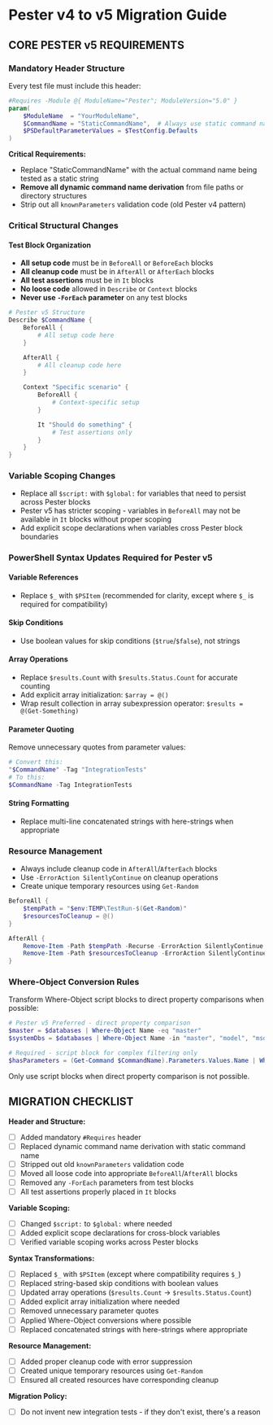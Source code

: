 # Pester v4 to v5 Migration Guide

## CORE PESTER v5 REQUIREMENTS

### Mandatory Header Structure
Every test file must include this header:

```powershell
#Requires -Module @{ ModuleName="Pester"; ModuleVersion="5.0" }
param(
    $ModuleName  = "YourModuleName",
    $CommandName = "StaticCommandName",  # Always use static command name
    $PSDefaultParameterValues = $TestConfig.Defaults
)
```

**Critical Requirements:**
- Replace "StaticCommandName" with the actual command name being tested as a static string
- **Remove all dynamic command name derivation** from file paths or directory structures
- Strip out all `knownParameters` validation code (old Pester v4 pattern)

### Critical Structural Changes

#### Test Block Organization
- **All setup code** must be in `BeforeAll` or `BeforeEach` blocks
- **All cleanup code** must be in `AfterAll` or `AfterEach` blocks
- **All test assertions** must be in `It` blocks
- **No loose code** allowed in `Describe` or `Context` blocks
- **Never use `-ForEach` parameter** on any test blocks

```powershell
# Pester v5 Structure
Describe $CommandName {
    BeforeAll {
        # All setup code here
    }

    AfterAll {
        # All cleanup code here
    }

    Context "Specific scenario" {
        BeforeAll {
            # Context-specific setup
        }

        It "Should do something" {
            # Test assertions only
        }
    }
}
```

### Variable Scoping Changes
- Replace all `$script:` with `$global:` for variables that need to persist across Pester blocks
- Pester v5 has stricter scoping - variables in `BeforeAll` may not be available in `It` blocks without proper scoping
- Add explicit scope declarations when variables cross Pester block boundaries

### PowerShell Syntax Updates Required for Pester v5

#### Variable References
- Replace `$_` with `$PSItem` (recommended for clarity, except where `$_` is required for compatibility)

#### Skip Conditions
- Use boolean values for skip conditions (`$true`/`$false`), not strings

#### Array Operations
- Replace `$results.Count` with `$results.Status.Count` for accurate counting
- Add explicit array initialization: `$array = @()`
- Wrap result collection in array subexpression operator: `$results = @(Get-Something)`

#### Parameter Quoting
Remove unnecessary quotes from parameter values:
```powershell
# Convert this:
"$CommandName" -Tag "IntegrationTests"
# To this:
$CommandName -Tag IntegrationTests
```

#### String Formatting
- Replace multi-line concatenated strings with here-strings when appropriate

### Resource Management
- Always include cleanup code in `AfterAll`/`AfterEach` blocks
- Use `-ErrorAction SilentlyContinue` on cleanup operations
- Create unique temporary resources using `Get-Random`

```powershell
BeforeAll {
    $tempPath = "$env:TEMP\TestRun-$(Get-Random)"
    $resourcesToCleanup = @()
}

AfterAll {
    Remove-Item -Path $tempPath -Recurse -ErrorAction SilentlyContinue
    Remove-Item -Path $resourcesToCleanup -ErrorAction SilentlyContinue
}
```

### Where-Object Conversion Rules
Transform Where-Object script blocks to direct property comparisons when possible:

```powershell
# Pester v5 Preferred - direct property comparison
$master = $databases | Where-Object Name -eq "master"
$systemDbs = $databases | Where-Object Name -in "master", "model", "msdb", "tempdb"

# Required - script block for complex filtering only
$hasParameters = (Get-Command $CommandName).Parameters.Values.Name | Where-Object { $PSItem -notin ("WhatIf", "Confirm") }
```

Only use script blocks when direct property comparison is not possible.

## MIGRATION CHECKLIST

**Header and Structure:**
- [ ] Added mandatory `#Requires` header
- [ ] Replaced dynamic command name derivation with static command name
- [ ] Stripped out old `knownParameters` validation code
- [ ] Moved all loose code into appropriate `BeforeAll`/`AfterAll` blocks
- [ ] Removed any `-ForEach` parameters from test blocks
- [ ] All test assertions properly placed in `It` blocks

**Variable Scoping:**
- [ ] Changed `$script:` to `$global:` where needed
- [ ] Added explicit scope declarations for cross-block variables
- [ ] Verified variable scoping works across Pester blocks

**Syntax Transformations:**
- [ ] Replaced `$_` with `$PSItem` (except where compatibility requires `$_`)
- [ ] Replaced string-based skip conditions with boolean values
- [ ] Updated array operations (`$results.Count` → `$results.Status.Count`)
- [ ] Added explicit array initialization where needed
- [ ] Removed unnecessary parameter quotes
- [ ] Applied Where-Object conversions where possible
- [ ] Replaced concatenated strings with here-strings where appropriate

**Resource Management:**
- [ ] Added proper cleanup code with error suppression
- [ ] Created unique temporary resources using `Get-Random`
- [ ] Ensured all created resources have corresponding cleanup

**Migration Policy:**
- [ ] Do not invent new integration tests - if they don't exist, there's a reason